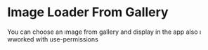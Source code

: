 # Image Loader From Gallery
 You can choose an ımage from gallery and display in the app also ı wworked with use-permissions
